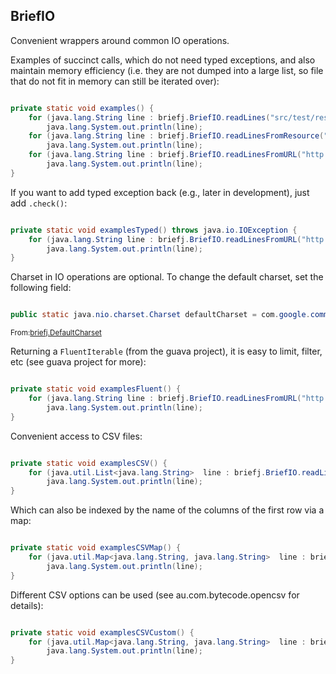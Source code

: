 BriefIO
-------

Convenient wrappers around common IO operations.



Examples of succinct calls, which do not 
need typed exceptions, and also maintain memory efficiency (i.e. they are
not dumped into a large list, so file that do not fit in memory can still
be iterated over):


```java

private static void examples() {
    for (java.lang.String line : briefj.BriefIO.readLines("src/test/resources/test.csv"))
        java.lang.System.out.println(line);
    for (java.lang.String line : briefj.BriefIO.readLinesFromResource("/test.csv"))
        java.lang.System.out.println(line);
    for (java.lang.String line : briefj.BriefIO.readLinesFromURL("http://stat.ubc.ca/~bouchard/pub/geyser.csv"))
        java.lang.System.out.println(line);
}
```

If you want to add typed exception back (e.g., later in development),
just add ``.check()``:


```java

private static void examplesTyped() throws java.io.IOException {
    for (java.lang.String line : briefj.BriefIO.readLinesFromURL("http://stat.ubc.ca/~bouchard/pub/geyser.csv").check())
        java.lang.System.out.println(line);
}
```

Charset in IO operations are optional.
To change the default charset, set the following field:


```java

public static java.nio.charset.Charset defaultCharset = com.google.common.base.Charsets.UTF_8;
```
<sub>From:[briefj.DefaultCharset](src/main/java//briefj/DefaultCharset.java)</sub>

Returning a ``FluentIterable`` (from the guava project), it is easy to limit, filter, etc
(see guava project for more):



```java

private static void examplesFluent() {
    for (java.lang.String line : briefj.BriefIO.readLinesFromURL("http://stat.ubc.ca/~bouchard/pub/geyser.csv").skip(1).limit(10))
        java.lang.System.out.println(line);
}
```

Convenient access to CSV files:


```java

private static void examplesCSV() {
    for (java.util.List<java.lang.String>  line : briefj.BriefIO.readLinesFromURL("http://stat.ubc.ca/~bouchard/pub/geyser.csv").splitCSV().limit(10))
        java.lang.System.out.println(line);
}
```

Which can also be indexed by the name of the columns of the first row via a map:


```java

private static void examplesCSVMap() {
    for (java.util.Map<java.lang.String, java.lang.String>  line : briefj.BriefIO.readLinesFromURL("http://stat.ubc.ca/~bouchard/pub/geyser.csv").indexCSV().limit(10))
        java.lang.System.out.println(line);
}
```

Different CSV options can be used (see au.com.bytecode.opencsv for details):


```java

private static void examplesCSVCustom() {
    for (java.util.Map<java.lang.String, java.lang.String>  line : briefj.BriefIO.readLinesFromURL("http://stat.ubc.ca/~bouchard/pub/geyser.csv").indexCSV(new au.com.bytecode.opencsv.CSVParser(';')).limit(10))
        java.lang.System.out.println(line);
}
```

